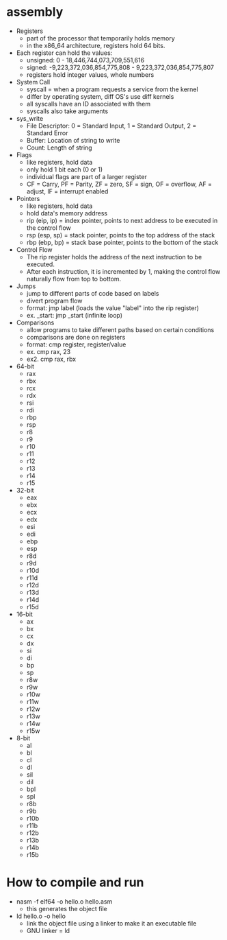 # assembly
* Registers
	* part of the processor that temporarily holds memory
	* in the x86_64 architecture, registers hold 64 bits.
* Each register can hold the values:
	* unsigned: 0 - 18,446,744,073,709,551,616
	* signed: -9,223,372,036,854,775,808 - 9,223,372,036,854,775,807
	* registers hold integer values, whole numbers
* System Call
	* syscall = when a program requests a service from the kernel
	* differ by operating system, diff OS's use diff kernels
	* all syscalls have an ID associated with them
	* syscalls also take arguments
* sys_write
	* File Descriptor: 0 = Standard Input, 1 = Standard Output, 2 = Standard Error
	* Buffer: Location of string to write
	* Count: Length of string
* Flags
	* like registers, hold data
	* only hold 1 bit each (0 or 1)
	* individual flags are part of a larger register
	* CF = Carry, PF = Parity, ZF = zero, SF = sign, OF = overflow, AF = adjust, IF = interrupt enabled
* Pointers
	* like registers, hold data
	* hold data's memory address
	* rip (eip, ip) = index pointer, points to next address to be executed in the control flow
	* rsp (esp, sp) = stack pointer, points to the top address of the stack
	* rbp (ebp, bp) = stack base pointer, points to the bottom of the stack
* Control Flow
	* The rip register holds the address of the next instruction to be executed.
	* After each instruction, it is incremented by 1, making the control flow naturally flow from top to bottom. 
* Jumps
	* jump to different parts of code based on labels
	* divert program flow
	* format: jmp label (loads the value "label" into the rip register)
	* ex. _start: jmp _start (infinite loop)
* Comparisons
	* allow programs to take different paths based on certain conditions
	* comparisons are done on registers
	* format: cmp register, register/value
	* ex. cmp rax, 23
	* ex2. cmp rax, rbx	
* 64-bit
	* rax
	* rbx
	* rcx
	* rdx
	* rsi
	* rdi
	* rbp
	* rsp
	* r8
	* r9
	* r10
	* r11
	* r12
	* r13
	* r14
	* r15
* 32-bit
	* eax
	* ebx
	* ecx
	* edx
	* esi
	* edi
	* ebp
	* esp
	* r8d
	* r9d
	* r10d
	* r11d
	* r12d
	* r13d
	* r14d
	* r15d
* 16-bit
	* ax
	* bx
	* cx
	* dx
	* si
	* di
	* bp
	* sp
	* r8w
	* r9w
	* r10w
	* r11w
	* r12w
	* r13w
	* r14w
	* r15w
* 8-bit
	* al
	* bl
	* cl
	* dl
	* sil
	* dil
	* bpl
	* spl
	* r8b
	* r9b
	* r10b
	* r11b
	* r12b
	* r13b
	* r14b
	* r15b
# How to compile and run
* nasm -f elf64 -o hello.o hello.asm
	* this generates the object file
* ld hello.o -o hello
	* link the object file using a linker to make it an executable file
	* GNU linker = ld

